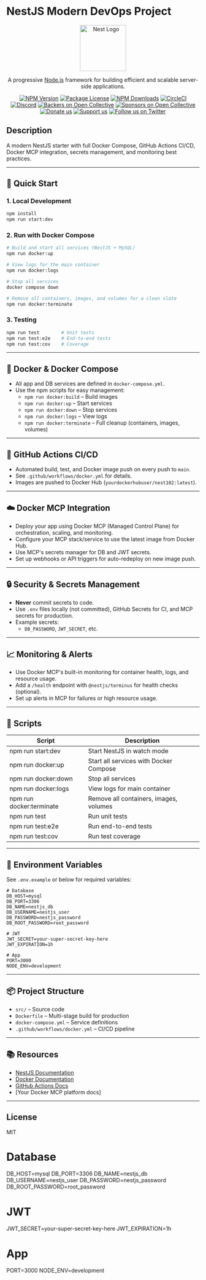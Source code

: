 # NestJS Modern DevOps Project

<p align="center">
  <a href="http://nestjs.com/" target="blank"><img src="https://nestjs.com/img/logo-small.svg" width="120" alt="Nest Logo" /></a>
</p>

[circleci-image]: https://img.shields.io/circleci/build/github/nestjs/nest/master?token=abc123def456
[circleci-url]: https://circleci.com/gh/nestjs/nest

  <p align="center">A progressive <a href="http://nodejs.org" target="_blank">Node.js</a> framework for building efficient and scalable server-side applications.</p>
    <p align="center">
<a href="https://www.npmjs.com/~nestjscore" target="_blank"><img src="https://img.shields.io/npm/v/@nestjs/core.svg" alt="NPM Version" /></a>
<a href="https://www.npmjs.com/~nestjscore" target="_blank"><img src="https://img.shields.io/npm/l/@nestjs/core.svg" alt="Package License" /></a>
<a href="https://www.npmjs.com/~nestjscore" target="_blank"><img src="https://img.shields.io/npm/dm/@nestjs/common.svg" alt="NPM Downloads" /></a>
<a href="https://circleci.com/gh/nestjs/nest" target="_blank"><img src="https://img.shields.io/circleci/build/github/nestjs/nest/master" alt="CircleCI" /></a>
<a href="https://discord.gg/G7Qnnhy" target="_blank"><img src="https://img.shields.io/badge/discord-online-brightgreen.svg" alt="Discord"/></a>
<a href="https://opencollective.com/nest#backer" target="_blank"><img src="https://opencollective.com/nest/backers/badge.svg" alt="Backers on Open Collective" /></a>
<a href="https://opencollective.com/nest#sponsor" target="_blank"><img src="https://opencollective.com/nest/sponsors/badge.svg" alt="Sponsors on Open Collective" /></a>
  <a href="https://paypal.me/kamilmysliwiec" target="_blank"><img src="https://img.shields.io/badge/Donate-PayPal-ff3f59.svg" alt="Donate us"/></a>
    <a href="https://opencollective.com/nest#sponsor"  target="_blank"><img src="https://img.shields.io/badge/Support%20us-Open%20Collective-41B883.svg" alt="Support us"></a>
  <a href="https://twitter.com/nestframework" target="_blank"><img src="https://img.shields.io/twitter/follow/nestframework.svg?style=social&label=Follow" alt="Follow us on Twitter"></a>
</p>
  <!--[![Backers on Open Collective](https://opencollective.com/nest/backers/badge.svg)](https://opencollective.com/nest#backer)
  [![Sponsors on Open Collective](https://opencollective.com/nest/sponsors/badge.svg)](https://opencollective.com/nest#sponsor)-->

## Description

A modern NestJS starter with full Docker Compose, GitHub Actions CI/CD, Docker MCP integration, secrets management, and monitoring best practices.

---

## 🚀 Quick Start

### 1. **Local Development**
```bash
npm install
npm run start:dev
```

### 2. **Run with Docker Compose**
```bash
# Build and start all services (NestJS + MySQL)
npm run docker:up

# View logs for the main container
npm run docker:logs

# Stop all services
docker compose down

# Remove all containers, images, and volumes for a clean slate
npm run docker:terminate
```

### 3. **Testing**
```bash
npm run test        # Unit tests
npm run test:e2e    # End-to-end tests
npm run test:cov    # Coverage
```

---

## 🐳 Docker & Docker Compose
- All app and DB services are defined in `docker-compose.yml`.
- Use the npm scripts for easy management:
  - `npm run docker:build` – Build images
  - `npm run docker:up` – Start services
  - `npm run docker:down` – Stop services
  - `npm run docker:logs` – View logs
  - `npm run docker:terminate` – Full cleanup (containers, images, volumes)

---

## 🔄 GitHub Actions CI/CD
- Automated build, test, and Docker image push on every push to `main`.
- See `.github/workflows/docker.yml` for details.
- Images are pushed to Docker Hub (`yourdockerhubuser/nest102:latest`).

---

## ☁️ Docker MCP Integration
- Deploy your app using Docker MCP (Managed Control Plane) for orchestration, scaling, and monitoring.
- Configure your MCP stack/service to use the latest image from Docker Hub.
- Use MCP's secrets manager for DB and JWT secrets.
- Set up webhooks or API triggers for auto-redeploy on new image push.

---

## 🔒 Security & Secrets Management
- **Never** commit secrets to code.
- Use `.env` files locally (not committed), GitHub Secrets for CI, and MCP secrets for production.
- Example secrets:
  - `DB_PASSWORD`, `JWT_SECRET`, etc.

---

## 📈 Monitoring & Alerts
- Use Docker MCP's built-in monitoring for container health, logs, and resource usage.
- Add a `/health` endpoint with `@nestjs/terminus` for health checks (optional).
- Set up alerts in MCP for failures or high resource usage.

---

## 📜 Scripts
| Script                | Description                                  |
|-----------------------|----------------------------------------------|
| npm run start:dev     | Start NestJS in watch mode                   |
| npm run docker:up     | Start all services with Docker Compose       |
| npm run docker:down   | Stop all services                            |
| npm run docker:logs   | View logs for main container                 |
| npm run docker:terminate | Remove all containers, images, volumes    |
| npm run test          | Run unit tests                               |
| npm run test:e2e      | Run end-to-end tests                         |
| npm run test:cov      | Run test coverage                            |

---

## 📝 Environment Variables
See `.env.example` or below for required variables:

```env
# Database
DB_HOST=mysql
DB_PORT=3306
DB_NAME=nestjs_db
DB_USERNAME=nestjs_user
DB_PASSWORD=nestjs_password
DB_ROOT_PASSWORD=root_password

# JWT
JWT_SECRET=your-super-secret-key-here
JWT_EXPIRATION=1h

# App
PORT=3000
NODE_ENV=development
```

---

## 📦 Project Structure
- `src/` – Source code
- `Dockerfile` – Multi-stage build for production
- `docker-compose.yml` – Service definitions
- `.github/workflows/docker.yml` – CI/CD pipeline

---

## 📚 Resources
- [NestJS Documentation](https://docs.nestjs.com)
- [Docker Documentation](https://docs.docker.com/)
- [GitHub Actions Docs](https://docs.github.com/en/actions)
- [Your Docker MCP platform docs]

---

## License
MIT

# Database
DB_HOST=mysql
DB_PORT=3306
DB_NAME=nestjs_db
DB_USERNAME=nestjs_user
DB_PASSWORD=nestjs_password
DB_ROOT_PASSWORD=root_password

# JWT
JWT_SECRET=your-super-secret-key-here
JWT_EXPIRATION=1h

# App
PORT=3000
NODE_ENV=development
